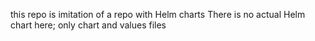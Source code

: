 this repo is imitation of a repo with Helm charts
There is no actual Helm chart here; only chart and values files

